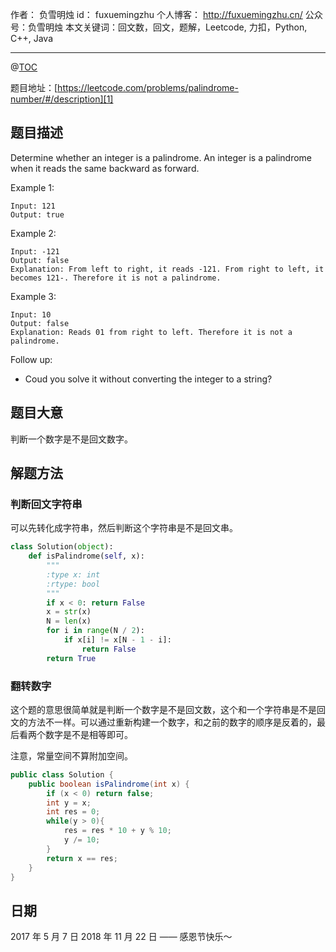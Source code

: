 
作者： 负雪明烛
id：	fuxuemingzhu
个人博客：	http://fuxuemingzhu.cn/
公众号：负雪明烛
本文关键词：回文数，回文，题解，Leetcode, 力扣，Python, C++, Java

---
@[TOC](目录)

题目地址：[https://leetcode.com/problems/palindrome-number/#/description][1]


## 题目描述

Determine whether an integer is a palindrome. An integer is a palindrome when it reads the same backward as forward.

Example 1:

	Input: 121
	Output: true

Example 2:

	Input: -121
	Output: false
	Explanation: From left to right, it reads -121. From right to left, it becomes 121-. Therefore it is not a palindrome.

Example 3:

	Input: 10
	Output: false
	Explanation: Reads 01 from right to left. Therefore it is not a palindrome.

Follow up:

- Coud you solve it without converting the integer to a string?

## 题目大意

判断一个数字是不是回文数字。

## 解题方法

### 判断回文字符串

可以先转化成字符串，然后判断这个字符串是不是回文串。

```python
class Solution(object):
    def isPalindrome(self, x):
        """
        :type x: int
        :rtype: bool
        """
        if x < 0: return False
        x = str(x)
        N = len(x)
        for i in range(N / 2):
            if x[i] != x[N - 1 - i]:
                return False
        return True
```

### 翻转数字

这个题的意思很简单就是判断一个数字是不是回文数，这个和一个字符串是不是回文的方法不一样。可以通过重新构建一个数字，和之前的数字的顺序是反着的，最后看两个数字是不是相等即可。

注意，常量空间不算附加空间。

```java
public class Solution {
    public boolean isPalindrome(int x) {
		if (x < 0) return false;
        int y = x;
        int res = 0;
        while(y > 0){
            res = res * 10 + y % 10;
            y /= 10;
        }
        return x == res;
    }
}
```

## 日期

2017 年 5 月 7 日 
2018 年 11 月 22 日 —— 感恩节快乐～

  [1]: https://leetcode.com/problems/arranging-coins/#/description
